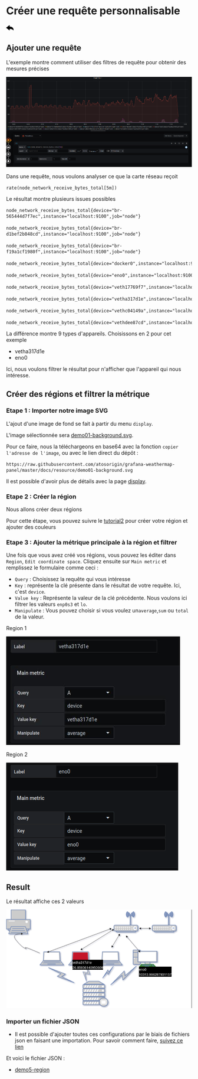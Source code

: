 # Créer une requête personnalisable

[![](../../screenshots/other/Go-back.png)](README.md)

## Ajouter une requête

L'exemple montre comment utiliser des filtres de requête pour obtenir des mesures précises

![step 01](../../screenshots/demo/tutorial05/step01.png)

Dans une requête, nous voulons analyser ce que la carte réseau reçoit

```
rate(node_network_receive_bytes_total[5m])

```

Le résultat montre plusieurs issues possibles

```
node_network_receive_bytes_total{device="br-565444d7f7ec",instance="localhost:9100",job="node"}

node_network_receive_bytes_total{device="br-d1bef2b848cd",instance="localhost:9100",job="node"}

node_network_receive_bytes_total{device="br-f19a1cf1980f",instance="localhost:9100",job="node"}

node_network_receive_bytes_total{device="docker0",instance="localhost:9100",job="node"}

node_network_receive_bytes_total{device="eno0",instance="localhost:9100",job="node"}

node_network_receive_bytes_total{device="veth17769f7",instance="localhost:9100",job="node"}

node_network_receive_bytes_total{device="vetha317d1e",instance="localhost:9100",job="node"}

node_network_receive_bytes_total{device="vethc04149a",instance="localhost:9100",job="node"}

node_network_receive_bytes_total{device="vethdee87cd",instance="localhost:9100",job="node"}

```

La différence montre 9 types d'appareils. Choisissons en 2 pour cet exemple

- vetha317d1e
- eno0

Ici, nous voulons filtrer le résultat pour n'afficher que l'appareil qui nous intéresse.

## Créer des régions et filtrer la métrique

### Etape 1 : Importer notre image SVG

L'ajout d'une image de fond se fait à partir du menu `display`.

L'image sélectionnée sera [demo01-background.svg](../../resource/demo01-background.svg).

Pour ce faire, nous la téléchargeons en base64 avec la fonction `copier l'adresse de l'image`, ou avec le lien direct du dépôt :

```
https://raw.githubusercontent.com/atosorigin/grafana-weathermap-panel/master/docs/resource/demo01-background.svg
```

Il est possible d'avoir plus de détails avec la page [display](../editor/display.md).

### Etape 2 : Créer la région

Nous allons créer deux régions

Pour cette étape, vous pouvez suivre le [tutorial2](tutorial2.md) pour créer votre région et ajouter des couleurs

### Etape 3 : Ajouter la métrique principale à la région et filtrer

Une fois que vous avez créé vos régions, vous pouvez les éditer dans `Region`, `Edit coordinate space`. Cliquez ensuite sur `Main metric` et remplissez le formulaire comme ceci :

- `Query` : Choisissez la requête qui vous intéresse
- `Key` : représente la clé présente dans le résultat de votre requête. Ici, c'est `device`.
- `Value key` : Représente la valeur de la clé précédente. Nous voulons ici filtrer les valeurs `enp0s3` et `lo`.
- `Manipulate` : Vous pouvez choisir si vous voulez un`average`,`sum` ou `total` de la valeur.

Region 1

![step 02](../../screenshots/demo/tutorial05/step2.jpg)

Region 2

![step 03](../../screenshots/demo/tutorial05/step03.png)

## Result

Le résultat affiche ces 2 valeurs

![step 04](../../screenshots/demo/tutorial05/demo5.png)

### Importer un fichier JSON

- Il est possible d'ajouter toutes ces configurations par le biais de fichiers json en faisant une importation. Pour savoir comment faire, [suivez ce lien](../editor/import.md)

Et voici le fichier JSON :

- [demo5-region](../../resource/demo05-region.json)
